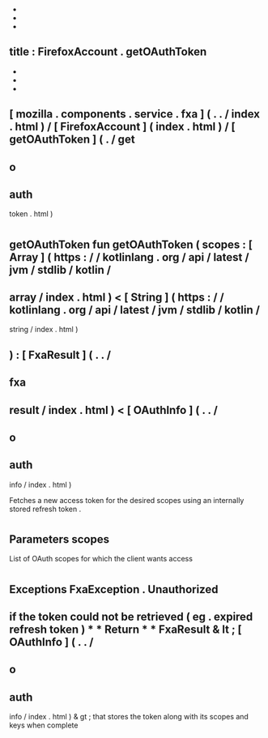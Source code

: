 -
-
-
title
:
FirefoxAccount
.
getOAuthToken
-
-
-
-
[
mozilla
.
components
.
service
.
fxa
]
(
.
.
/
index
.
html
)
/
[
FirefoxAccount
]
(
index
.
html
)
/
[
getOAuthToken
]
(
.
/
get
-
o
-
auth
-
token
.
html
)
#
getOAuthToken
fun
getOAuthToken
(
scopes
:
[
Array
]
(
https
:
/
/
kotlinlang
.
org
/
api
/
latest
/
jvm
/
stdlib
/
kotlin
/
-
array
/
index
.
html
)
<
[
String
]
(
https
:
/
/
kotlinlang
.
org
/
api
/
latest
/
jvm
/
stdlib
/
kotlin
/
-
string
/
index
.
html
)
>
)
:
[
FxaResult
]
(
.
.
/
-
fxa
-
result
/
index
.
html
)
<
[
OAuthInfo
]
(
.
.
/
-
o
-
auth
-
info
/
index
.
html
)
>
Fetches
a
new
access
token
for
the
desired
scopes
using
an
internally
stored
refresh
token
.
#
#
#
Parameters
scopes
-
List
of
OAuth
scopes
for
which
the
client
wants
access
#
#
#
Exceptions
FxaException
.
Unauthorized
-
if
the
token
could
not
be
retrieved
(
eg
.
expired
refresh
token
)
*
*
Return
*
*
FxaResult
&
lt
;
[
OAuthInfo
]
(
.
.
/
-
o
-
auth
-
info
/
index
.
html
)
&
gt
;
that
stores
the
token
along
with
its
scopes
and
keys
when
complete
